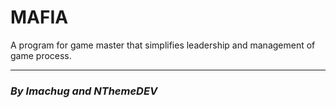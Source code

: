 # **MAFIA**

A program for game master that simplifies leadership and management of game process.

----------------------------

### ***By Imachug and NThemeDEV***


